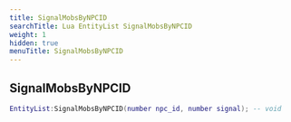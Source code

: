 ```yaml
---
title: SignalMobsByNPCID
searchTitle: Lua EntityList SignalMobsByNPCID
weight: 1
hidden: true
menuTitle: SignalMobsByNPCID
---
```

## SignalMobsByNPCID
```lua
EntityList:SignalMobsByNPCID(number npc_id, number signal); -- void
```